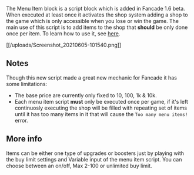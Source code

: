 The Menu Item block is a script block which is added in Fancade 1.6 beta. When executed at least once it activates the shop system adding a shop to the game which is only accessible when you lose or win the game. The main use of this script is to add items to the shop that **should** be only done once per item. To learn how to use it, see [here](https://www.fancade.com/wiki/How%20to%20use%20the%20shop%20system.md).

[[/uploads/Screenshot_20210605-101540.png]]

## Notes
Though this new script made a great new mechanic for Fancade it has some limitations:
* The base price are currently only fixed to 10, 100, 1k & 10k.
* Each menu item script **must** only be executed once per game, if it's left continuosly executing the shop will be filled with repeating set of items until it has too many items in it that will cause the `Too many menu items!` error.

## More info
Items can be either one type of upgrades or boosters just by playing with the buy limit settings and Variable input of the menu item script. You can choose between an on/off, Max 2-100 or unlimited buy limit.